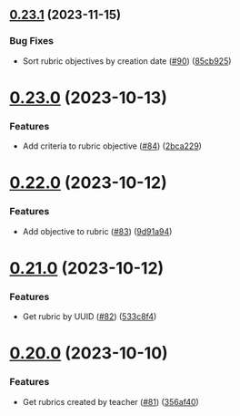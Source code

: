 ## [0.23.1](https://github.com/upb-code-labs/main-api/compare/v0.23.0...v0.23.1) (2023-11-15)


### Bug Fixes

* Sort rubric objectives by creation date ([#90](https://github.com/upb-code-labs/main-api/issues/90)) ([85cb925](https://github.com/upb-code-labs/main-api/commit/85cb925a18903c244f12e36556c98f77c1e671c6))



# [0.23.0](https://github.com/upb-code-labs/main-api/compare/v0.22.0...v0.23.0) (2023-10-13)


### Features

* Add criteria to rubric objective ([#84](https://github.com/upb-code-labs/main-api/issues/84)) ([2bca229](https://github.com/upb-code-labs/main-api/commit/2bca22944a19789f8e448305e7aa74917941c052))



# [0.22.0](https://github.com/upb-code-labs/main-api/compare/v0.21.0...v0.22.0) (2023-10-12)


### Features

* Add objective to rubric ([#83](https://github.com/upb-code-labs/main-api/issues/83)) ([9d91a94](https://github.com/upb-code-labs/main-api/commit/9d91a94639df4380340fec778656d516a1734950))



# [0.21.0](https://github.com/upb-code-labs/main-api/compare/v0.20.0...v0.21.0) (2023-10-12)


### Features

* Get rubric by UUID ([#82](https://github.com/upb-code-labs/main-api/issues/82)) ([533c8f4](https://github.com/upb-code-labs/main-api/commit/533c8f44bfb9479cbc6e4d70a21c902b103b7ee6))



# [0.20.0](https://github.com/upb-code-labs/main-api/compare/v0.19.0...v0.20.0) (2023-10-10)


### Features

* Get rubrics created by teacher ([#81](https://github.com/upb-code-labs/main-api/issues/81)) ([356af40](https://github.com/upb-code-labs/main-api/commit/356af40e2c6838752de196bf7c010ff19d7058ba))



